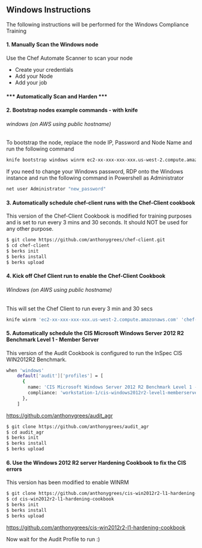 ## Windows Instructions
The following instructions will be performed for the Windows Compliance Training

#### 1. Manually Scan the Windows node

Use the Chef Automate Scanner to scan your node
 * Create your credentials
 * Add your Node
 * Add your job

#### *** Automatically Scan and Harden ***
#### 2. Bootstrap nodes example commands - with knife
###### windows (on AWS using public hostname)
To bootstrap the node, replace the node IP, Password and Node Name and run the following command

```bash
knife bootstrap windows winrm ec2-xx-xxx-xxx-xxx.us-west-2.compute.amazonaws.com --winrm-user Administrator --winrm-password 'PASSWORD' --node-name Your_Node_Name
```
If you need to change your Windows password, RDP onto the Windows instance and run the following command in Powershell as Administrator

```bash
net user Administrator "new_password"
```

#### 3. Automatically schedule chef-client runs with the Chef-Client cookbook
This version of the Chef-Client Cookbook is modified for training purposes and is set to run every 3 mins and 30 seconds.  It should NOT be used for any other purpose.
```bash
$ git clone https://github.com/anthonygrees/chef-client.git
$ cd chef-client
$ berks init
$ berks install
$ berks upload
```
#### 4. Kick off Chef Client run to enable the Chef-Client Cookbook
###### Windows (on AWS using public hostname)
This will set the Chef Client to run every 3 min and 30 secs
```bash
knife winrm 'ec2-xx-xxx-xxx-xxx.us-west-2.compute.amazonaws.com' 'chef-client -c c:/chef/client.rb' -m -x Administrator -P 'PASSWORD'
```

#### 5. Automatically schedule the CIS Microsoft Windows Server 2012 R2 Benchmark Level 1 - Member Server
This version of the Audit Cookbook is configured to run the InSpec CIS WIN2012R2 Benchmark.

```bash
when 'windows'
    default['audit']['profiles'] = [
      {
        name: 'CIS Microsoft Windows Server 2012 R2 Benchmark Level 1 - Member Server',
        compliance: 'workstation-1/cis-windows2012r2-level1-memberserver',
      },
    ]
```
https://github.com/anthonygrees/audit_agr
```bash
$ git clone https://github.com/anthonygrees/audit_agr
$ cd audit_agr
$ berks init
$ berks install
$ berks upload
```

#### 6. Use the Windows 2012 R2 server Hardening Cookbook to fix the CIS errors
This version has been modified to enable WINRM

```bash
$ git clone https://github.com/anthonygrees/cis-win2012r2-l1-hardening-cookbook
$ cd cis-win2012r2-l1-hardening-cookbook
$ berks init
$ berks install
$ berks upload
```
https://github.com/anthonygrees/cis-win2012r2-l1-hardening-cookbook

Now wait for the Audit Profile to run :)



